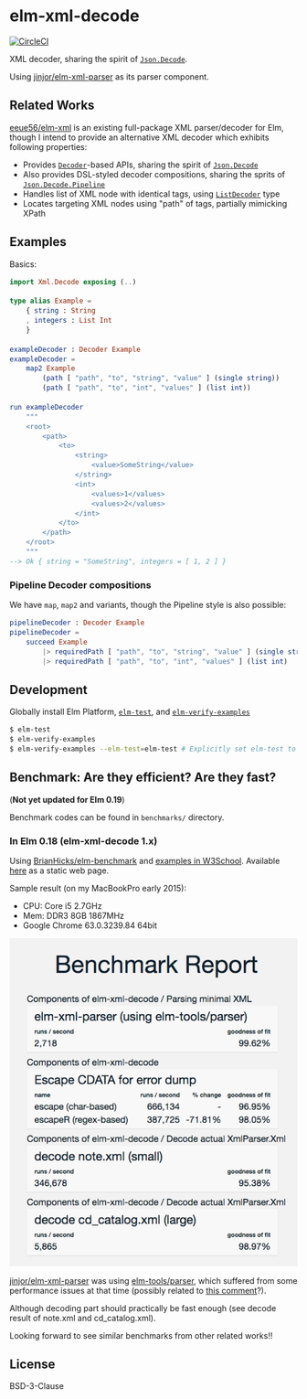 # elm-xml-decode

[![CircleCI][cc]](https://circleci.com/gh/ymtszw/elm-xml-decode/tree/master)

[cc]: https://circleci.com/gh/ymtszw/elm-xml-decode/tree/master.svg?style=svg

XML decoder, sharing the spirit of [`Json.Decode`][jd].

Using [jinjor/elm-xml-parser][exp] as its parser component.

[jd]: http://package.elm-lang.org/packages/elm-lang/core/latest/Json-Decode
[exp]: http://package.elm-lang.org/packages/jinjor/elm-xml-parser/latest

## Related Works

[eeue56/elm-xml][ex] is an existing full-package XML parser/decoder for Elm,
though I intend to provide an alternative XML decoder which exhibits following properties:

- Provides [`Decoder`][de]-based APIs, sharing the spirit of [`Json.Decode`][jd]
- Also provides DSL-styled decoder compositions, sharing the sprits of [`Json.Decode.Pipeline`][jdp]
- Handles list of XML node with identical tags, using [`ListDecoder`][ld] type
- Locates targeting XML nodes using "path" of tags, partially mimicking XPath

[ex]: http://package.elm-lang.org/packages/eeue56/elm-xml/latest
[de]: http://package.elm-lang.org/packages/ymtszw/elm-xml-decode/latest/Xml-Decode#Decoder
[jdp]: http://package.elm-lang.org/packages/NoRedInk/elm-decode-pipeline/latest/Json-Decode-Pipeline
[ld]: http://package.elm-lang.org/packages/ymtszw/elm-xml-decode/latest/Xml-Decode#ListDecoder


## Examples

Basics:

```elm
import Xml.Decode exposing (..)

type alias Example =
    { string : String
    , integers : List Int
    }

exampleDecoder : Decoder Example
exampleDecoder =
    map2 Example
        (path [ "path", "to", "string", "value" ] (single string))
        (path [ "path", "to", "int", "values" ] (list int))

run exampleDecoder
    """
    <root>
        <path>
            <to>
                <string>
                    <value>SomeString</value>
                </string>
                <int>
                    <values>1</values>
                    <values>2</values>
                </int>
            </to>
        </path>
    </root>
    """
--> Ok { string = "SomeString", integers = [ 1, 2 ] }
```

### Pipeline Decoder compositions

We have `map`, `map2` and variants, though the Pipeline style is also possible:

```elm
pipelineDecoder : Decoder Example
pipelineDecoder =
    succeed Example
        |> requiredPath [ "path", "to", "string", "value" ] (single string)
        |> requiredPath [ "path", "to", "int", "values" ] (list int)
```

## Development

Globally install Elm Platform, [`elm-test`](https://github.com/rtfeldman/node-test-runner),
and [`elm-verify-examples`](https://github.com/stoeffel/elm-verify-examples)

```sh
$ elm-test
$ elm-verify-examples
$ elm-verify-examples --elm-test=elm-test # Explicitly set elm-test to use, if particular elm-test version has some issues
```

## Benchmark: Are they efficient? Are they fast?

(**Not yet updated for Elm 0.19**)

Benchmark codes can be found in `benchmarks/` directory.

### In Elm 0.18 (elm-xml-decode 1.x)

Using [BrianHicks/elm-benchmark][eb] and [examples in W3School][w3s].
Available [here][bench] as a static web page.

[eb]: http://package.elm-lang.org/packages/BrianHicks/elm-benchmark/latest/Benchmark
[bench]: https://ymtszw.github.io/elm-xml-decode/
[w3s]: https://www.w3schools.com/xml/xml_examples.asp

Sample result (on my MacBookPro early 2015):

- CPU: Core i5 2.7GHz
- Mem: DDR3 8GB 1867MHz
- Google Chrome 63.0.3239.84 64bit

![bench](./benchmark.png)

[jinjor/elm-xml-parser][exp] was using [elm-tools/parser][etp],
which suffered from some performance issues at that time (possibly related to [this comment][issue]?).

[etp]: http://package.elm-lang.org/packages/elm-tools/parser/latest
[issue]: https://github.com/elm-tools/parser/issues/15#issuecomment-336223879

Although decoding part should practically be fast enough (see decode result of note.xml and cd_catalog.xml).

Looking forward to see similar benchmarks from other related works!!

## License

BSD-3-Clause

